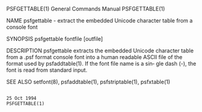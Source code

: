 PSFGETTABLE(1)                                                                           General Commands Manual                                                                           PSFGETTABLE(1)

NAME
       psfgettable - extract the embedded Unicode character table from a console font

SYNOPSIS
       psfgettable fontfile [outfile]

DESCRIPTION
       psfgettable  extracts the embedded Unicode character table from a .psf format console font into a human readable ASCII file of the format used by psfaddtable(1).  If the font file name is a sin‐
       gle dash (-), the font is read from standard input.

SEE ALSO
       setfont(8), psfaddtable(1), psfstriptable(1), psfxtable(1)

                                                                                               25 Oct 1994                                                                                 PSFGETTABLE(1)
